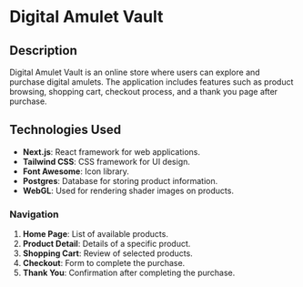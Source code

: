# Digital Amulet Vault

## Description

Digital Amulet Vault is an online store where users can explore and purchase digital amulets. The application includes features such as product browsing, shopping cart, checkout process, and a thank you page after purchase.

## Technologies Used

- **Next.js**: React framework for web applications.
- **Tailwind CSS**: CSS framework for UI design.
- **Font Awesome**: Icon library.
- **Postgres**: Database for storing product information.
- **WebGL**: Used for rendering shader images on products.

### Navigation

1. **Home Page**: List of available products.
2. **Product Detail**: Details of a specific product.
3. **Shopping Cart**: Review of selected products.
4. **Checkout**: Form to complete the purchase.
5. **Thank You**: Confirmation after completing the purchase.
